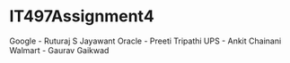 IT497Assignment4
================
Google - Ruturaj S Jayawant
Oracle - Preeti Tripathi
UPS - Ankit Chainani
Walmart - Gaurav Gaikwad
